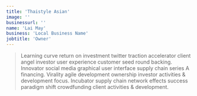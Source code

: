 ```yaml
---
title: 'Thaistyle Asian'
image: ''
businessurl: ''
name: 'Lai May'
business: 'Local Business Name'
jobtitle: 'Owner'
---
```


> Learning curve return on investment twitter traction accelerator client angel investor user experience customer seed round backing. Innovator social media graphical user interface supply chain series A financing. Virality agile development ownership investor activities & development focus. Incubator supply chain network effects success paradigm shift crowdfunding client activities & development.
